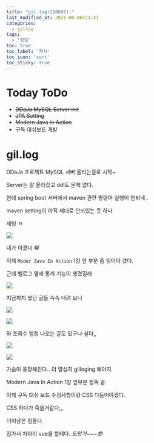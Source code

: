 ```yaml
---
title: "gil.log(210607);"
last_modified_at: 2021-06-06T21:41
categories: 
  - gillog
tags: 
  - '할일'
toc: true
toc_label: '목차'
toc_icon: 'sort'
toc_sticky: true
---
```

# Today ToDo

- ~~DDaJa MySQL Server init~~
- ~~JPA Setting~~
- ~~Modern Java in Action~~
- 구독 대쉬보드 개발


# gil.log

DDaJa 프로젝트 MySQL 서버 올리는걸로 시작~

Server는 잘 올라갔고 ddl도 문제 없다.

헌데 spring boot 서버에서 maven 관련 명령어 실행이 안되네..

maven setting이 아직 제대로 안되있는 듯 하다

세팅 ㄲ

![](https://images.velog.io/images/gillog/post/30778734-7356-47df-91bc-a3d3de081e88/image.png)

내가 이겼다 
_~~퉤~~_


이제 `Moder Java In Action` 1장 앞 부분 좀 읽어야 겠다.

근데 벨로그 옆에 통계 기능이 생겼길래

![](https://images.velog.io/images/gillog/post/9350a645-f7d8-4d73-907e-56c5483a3abc/image.png)

지금까지 썼던 글들 슥슥 내려 보니



![](https://images.velog.io/images/gillog/post/90f35875-08d0-436d-95a3-ce7063b24828/image.png)

![](https://images.velog.io/images/gillog/post/e769b617-92d9-4e59-8a25-4d31e6d6cdd1/image.png)

와 조회수 엄청 나오는 글도 있구나 싶다,,

![](https://images.velog.io/images/gillog/post/206a771c-038a-4e2b-8da1-2c9c748b6664/image.png)

![](https://images.velog.io/images/gillog/post/67655c34-dd7b-4b31-88fb-32748010f569/image.png)

가슴이 웅장해진다.. 더 열심히 gilloging 해야지


Modern Java In Action 1장 앞부분 정독 끝.

이제 구독 대쉬 보드 수정사항이랑 CSS 다듬어야겠다.

CSS 하다가 죽을거같다,,,

더이상은 힘들다.

집가서 차라리 vue를 할테다.
_도망가~~~😎_